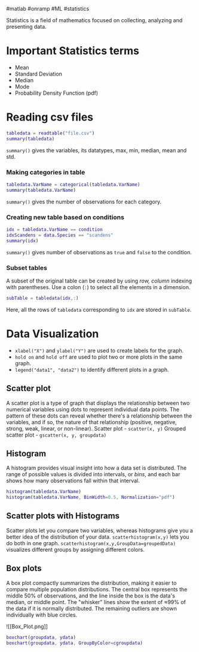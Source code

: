 #matlab #onramp #ML #statistics

Statistics is a field of mathematics focused on collecting, analyzing and presenting data. 
# Important Statistics terms
- Mean
- Standard Deviation
- Median
- Mode
- Probability Density Function (pdf)
# Reading csv files
```MATLAB
tabledata = readtable("file.csv")
summary(tabledata)
```
`summary()` gives the variables, its datatypes, max, min, median, mean and std.
### Making categories in table
```MATLAB
tabledata.VarName = categorical(tabledata.VarName)
summary(tabledata.VarName)
```
`summary()` gives the number of observations for each category.
### Creating new table based on conditions
```MATLAB
idx = tabledata.VarName == condition
idxScandens = data.Species == "scandens"
summary(idx)
```
`summary()` gives number of observations as `true` and `false` to the condition.
### Subset tables
A subset of the original table can be created by using _row, column_ indexing with parentheses. Use a colon (`:`) to select all the elements in a dimension. 
```MATLAB
subTable = tabledata(idx,:)
```
Here, all the rows of `tabledata` corresponding to `idx` are stored in `subTable`.
# Data Visualization
- `xlabel("X")` and `ylabel("Y")` are used to create labels for the graph.
- `hold on` and `hold off` are used to plot two or more plots in the same graph.
- `legend("data1", "data2")` to identify different plots in a graph.
## Scatter plot
A scatter plot is a type of graph that displays the relationship between two numerical variables using dots to represent individual data points. The pattern of these dots can reveal whether there's a relationship between the variables, and if so, the nature of that relationship (positive, negative, strong, weak, linear, or non-linear). 
Scatter plot - `scatter(x, y)`
Grouped scatter plot - `gscatter(x, y, groupdata)` 
## Histogram
A histogram provides visual insight into how a data set is distributed. The range of possible values is divided into intervals, or _bins_, and each bar shows how many observations fall within that interval.
```MATLAB
histogram(tabledata.VarName)
histogram(tabledata.VarName, BinWidth=0.5, Normalization="pdf")
```
## Scatter plots with Histograms
Scatter plots let you compare two variables, whereas histograms give you a better idea of the distribution of your data. `scatterhistogram(x,y)` lets you do both in one graph. 
`scatterhistogram(x,y,GroupData=groupedData)` visualizes different groups by assigning different colors. 
## Box plots
A box plot compactly summarizes the distribution, making it easier to compare multiple population distributions. The central box represents the middle 50% of observations, and the line inside the box is the data's median, or middle point. The "whisker" lines show the extent of ≈99% of the data if it is normally distributed. The remaining outliers are shown individually with blue circles.

![[Box_Plot.png]]

```MATLAB
boxchart(groupdata, ydata)
boxchart(groupdata, ydata, GroupByColor=cgroupdata)
```
